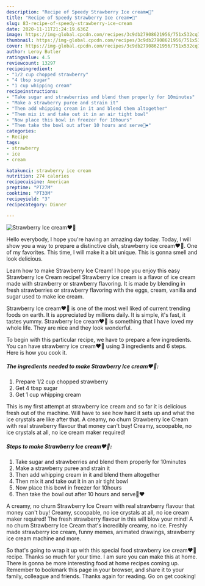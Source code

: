 ```yaml
---
description: "Recipe of Speedy Strawberry Ice cream❤🥰"
title: "Recipe of Speedy Strawberry Ice cream❤🥰"
slug: 83-recipe-of-speedy-strawberry-ice-cream
date: 2020-11-11T21:24:19.636Z
image: https://img-global.cpcdn.com/recipes/3c9db27908621956/751x532cq70/strawberry-ice-cream❤🥰-recipe-main-photo.jpg
thumbnail: https://img-global.cpcdn.com/recipes/3c9db27908621956/751x532cq70/strawberry-ice-cream❤🥰-recipe-main-photo.jpg
cover: https://img-global.cpcdn.com/recipes/3c9db27908621956/751x532cq70/strawberry-ice-cream❤🥰-recipe-main-photo.jpg
author: Leroy Butler
ratingvalue: 4.5
reviewcount: 13297
recipeingredient:
- "1/2 cup chopped strawberry"
- "4 tbsp sugar"
- "1 cup whipping cream"
recipeinstructions:
- "Take sugar and strawberries and blend them properly for 10minutes"
- "Make a strawberry puree and strain it"
- "Then add whipping cream in it and blend them altogether"
- "Then mix it and take out it in an air tight bowl"
- "Now place this bowl in freezer for 10hours"
- "Then take the bowl out after 10 hours and serve🤩❤"
categories:
- Recipe
tags:
- strawberry
- ice
- cream

katakunci: strawberry ice cream 
nutrition: 274 calories
recipecuisine: American
preptime: "PT27M"
cooktime: "PT33M"
recipeyield: "3"
recipecategory: Dinner

---
```



![Strawberry Ice cream❤🥰](https://img-global.cpcdn.com/recipes/3c9db27908621956/751x532cq70/strawberry-ice-cream❤🥰-recipe-main-photo.jpg)

Hello everybody, I hope you're having an amazing day today. Today, I will show you a way to prepare a distinctive dish, strawberry ice cream❤🥰. One of my favorites. This time, I will make it a bit unique. This is gonna smell and look delicious.

Learn how to make Strawberry Ice Cream! I hope you enjoy this easy Strawberry Ice Cream recipe! Strawberry ice cream is a flavor of ice cream made with strawberry or strawberry flavoring. It is made by blending in fresh strawberries or strawberry flavoring with the eggs, cream, vanilla and sugar used to make ice cream.

Strawberry Ice cream❤🥰 is one of the most well liked of current trending foods on earth. It is appreciated by millions daily. It is simple, it's fast, it tastes yummy. Strawberry Ice cream❤🥰 is something that I have loved my whole life. They are nice and they look wonderful.


To begin with this particular recipe, we have to prepare a few ingredients. You can have strawberry ice cream❤🥰 using 3 ingredients and 6 steps. Here is how you cook it.

<!--inarticleads1-->

##### The ingredients needed to make Strawberry Ice cream❤🥰:

1. Prepare 1/2 cup chopped strawberry
1. Get 4 tbsp sugar
1. Get 1 cup whipping cream


This is my first attempt at strawberry ice cream and so far it is delicious fresh out of the machine. Will have to see how hard it sets up and what the ice crystals are like after that. A creamy, no churn Strawberry Ice Cream with real strawberry flavour that money can&#39;t buy! Creamy, scoopable, no ice crystals at all, no ice cream maker required! 

<!--inarticleads2-->

##### Steps to make Strawberry Ice cream❤🥰:

1. Take sugar and strawberries and blend them properly for 10minutes
1. Make a strawberry puree and strain it
1. Then add whipping cream in it and blend them altogether
1. Then mix it and take out it in an air tight bowl
1. Now place this bowl in freezer for 10hours
1. Then take the bowl out after 10 hours and serve🤩❤


A creamy, no churn Strawberry Ice Cream with real strawberry flavour that money can&#39;t buy! Creamy, scoopable, no ice crystals at all, no ice cream maker required! The fresh strawberry flavour in this will blow your mind! A no churn Strawberry Ice Cream that&#39;s incredibly creamy, no ice. Freshly made strawberry ice cream, funny memes, animated drawings, strawberry ice cream machine and more. 

So that's going to wrap it up with this special food strawberry ice cream❤🥰 recipe. Thanks so much for your time. I am sure you can make this at home. There is gonna be more interesting food at home recipes coming up. Remember to bookmark this page in your browser, and share it to your family, colleague and friends. Thanks again for reading. Go on get cooking!
